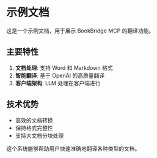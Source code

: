 # 示例文档

这是一个示例文档，用于展示 BookBridge MCP 的翻译功能。

## 主要特性

1. **文档处理**: 支持 Word 和 Markdown 格式
2. **智能翻译**: 基于 OpenAI 的高质量翻译
3. **客户端架构**: LLM 处理在客户端进行

## 技术优势

- 高效的文档转换
- 保持格式完整性
- 支持大文档分块处理

这个系统能够帮助用户快速准确地翻译各种类型的文档。